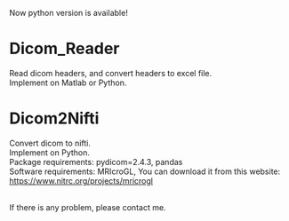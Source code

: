 Now python version is available!

# Dicom_Reader
Read dicom headers, and convert headers to excel file.<br>
Implement on Matlab or Python.

# Dicom2Nifti
Convert dicom to nifti.<br>
Implement on Python.<br>
Package requirements: pydicom=2.4.3, pandas<br>
Software requirements: MRIcroGL, You can download it from this website:
https://www.nitrc.org/projects/mricrogl

<br>
If there is any problem, please contact me.
